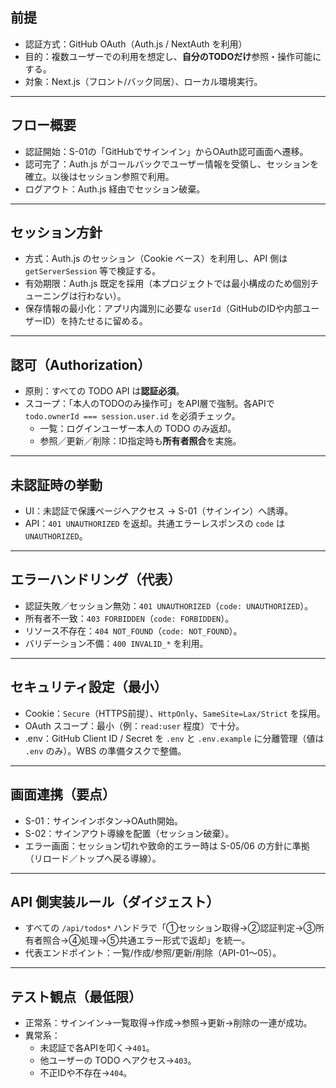 ## 前提
- 認証方式：GitHub OAuth（Auth.js / NextAuth を利用）
- 目的：複数ユーザーでの利用を想定し、**自分のTODOだけ**参照・操作可能にする。
- 対象：Next.js（フロント/バック同居）、ローカル環境実行。
---
## フロー概要
- 認証開始：S-01の「GitHubでサインイン」からOAuth認可画面へ遷移。
- 認可完了：Auth.js がコールバックでユーザー情報を受領し、セッションを確立。以後はセッション参照で利用。
- ログアウト：Auth.js 経由でセッション破棄。
---
## セッション方針
- 方式：Auth.js のセッション（Cookie ベース）を利用し、API 側は `getServerSession` 等で検証する。
- 有効期限：Auth.js 既定を採用（本プロジェクトでは最小構成のため個別チューニングは行わない）。
- 保存情報の最小化：アプリ内識別に必要な `userId`（GitHubのIDや内部ユーザーID）を持たせるに留める。
---
## 認可（Authorization）
- 原則：すべての TODO API は**認証必須**。
- スコープ：「本人のTODOのみ操作可」をAPI層で強制。各APIで `todo.ownerId === session.user.id` を必須チェック。
    - 一覧：ログインユーザー本人の TODO のみ返却。
    - 参照／更新／削除：ID指定時も**所有者照合**を実施。
---
## 未認証時の挙動
- UI：未認証で保護ページへアクセス → S-01（サインイン）へ誘導。
- API：`401 UNAUTHORIZED` を返却。共通エラーレスポンスの `code` は `UNAUTHORIZED`。
---
## エラーハンドリング（代表）
- 認証失敗／セッション無効：`401 UNAUTHORIZED`（`code: UNAUTHORIZED`）。
- 所有者不一致：`403 FORBIDDEN`（`code: FORBIDDEN`）。
- リソース不存在：`404 NOT_FOUND`（`code: NOT_FOUND`）。
- バリデーション不備：`400 INVALID_*` を利用。
---
## セキュリティ設定（最小）
- Cookie：`Secure`（HTTPS前提）、`HttpOnly`、`SameSite=Lax/Strict` を採用。
- OAuth スコープ：最小（例：`read:user` 程度）で十分。
- .env：GitHub Client ID / Secret を `.env` と `.env.example` に分離管理（値は `.env` のみ）。WBS の準備タスクで整備。
---
## 画面連携（要点）
- S-01：サインインボタン→OAuth開始。
- S-02：サインアウト導線を配置（セッション破棄）。
- エラー画面：セッション切れや致命的エラー時は S-05/06 の方針に準拠（リロード／トップへ戻る導線）。
---
## API 側実装ルール（ダイジェスト）
- すべての `/api/todos*` ハンドラで「①セッション取得→②認証判定→③所有者照合→④処理→⑤共通エラー形式で返却」を統一。
- 代表エンドポイント：一覧/作成/参照/更新/削除（API-01〜05）。
---
## テスト観点（最低限）
- 正常系：サインイン→一覧取得→作成→参照→更新→削除の一連が成功。
- 異常系：
    - 未認証で各APIを叩く→`401`。
    - 他ユーザーの TODO へアクセス→`403`。
    - 不正IDや不存在→`404`。